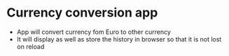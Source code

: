 # Currency conversion app

- App will convert currency fom Euro to other currency
- It will display as well as store the history in browser so that it is not lost on reload
